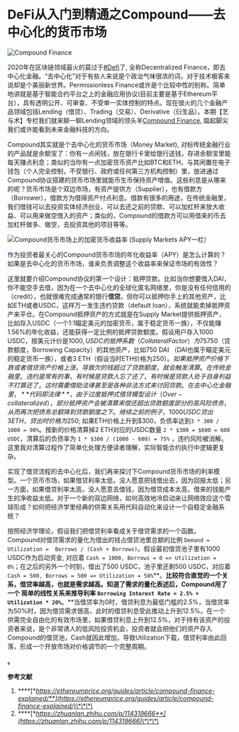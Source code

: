 # DeFi从入门到精通之Compound——去中心化的货币市场

![Compound Finance](https://static1.squarespace.com/static/5bdbaf425417fcc3b68e463d/t/5f1c48a70f881948c76c88c9/1595689155928/Compound+Finance?format=1000w)

2020年在区块链领域最火的莫过于[\#Defi](https://twitter.com/hashtag/DeFi)了, 全称Decentralized Finance，即去中心化金融。“去中心化”对于有些人来说是个政治气味很浓的词，对于技术极客来说却是个美丽新世界。Permissionless Finance或许是个比较中性的别称。简单地讲就是基于智能合约平台之上的金融应用协议\(目前主要是基于Ethereum平台），具有透明公开、可审查、不受单一实体控制的特点。现在很火的几个金融产品领域包括Lending（借贷）、Trading（交易）、Derivative（衍生品）。本期【艺与术】专栏我们就来聊一聊Lending领域的领头羊[Compound Finance](https://compound.finance/), 踮起脚尖我们或许能看到未来金融科技的方向。

Compound其实就是个去中心化的货币市场（Money Market\), 对标传统金融行业的产品就是余额宝了：你有一点闲钱，放在银行卡里给银行送钱，存进余额宝里能每天赚点利息；类似的当你有一点加密货币资产比如BTC和ETH，与其闲置在电子钱包（个人完全控制，不受银行、政府或任何第三方机构控制）里，放进通过Compound协议搭建的货币市场里就能币生币保持资产增值。这些利息是从哪来的呢？货币市场是个双边市场，有资产提供方（Supplier），也有借款方（Borrower），借款方为借得资产付点利息。借款有很多的用途，在传统金融里，我们借钱可以去投资实体经济创业、可以去还之前的贷款、可以加杠杆来放大收益、可以用来做空借入的资产；类似的，Compound的借款方可以用借来的币去加杠杆做多、做空，去投资其他的项目等等。

![Compound&#x8D27;&#x5E01;&#x5E02;&#x573A;&#x4E0A;&#x7684;&#x52A0;&#x5BC6;&#x8D27;&#x5E01;&#x6536;&#x76CA;&#x7387; \(Supply Markets APY&#x4E00;&#x680F;&#xFF09;](https://static1.squarespace.com/static/5bdbaf425417fcc3b68e463d/t/5f1c58e7f6d4d94f9530e826/1595725624914/Compound+Market+rates?format=1000w)

作为投资者最关心的Compound货币市场的年化收益率（APY）是怎么计算的？如果是去中心化的货币市场，谁来负责调整这个收益率来保证市场的有效性？

这里就要介绍Compound协议的第一个设计：抵押贷款。比如当你想要借入DAI，你不能空手去借，因为在一个去中心化的全球化匿名网络里，你是没有任何信用的（credit），也就很难完成通常的银行**信贷**。但你可以抵押你手上的其他资产，比如ETH或者USDC，这样万一发生违约贷款（default loan），系统就能卖掉抵押资产来平仓。在Compound抵押资产的方式就是在Supply Market提供抵押资产，比如存入USDC（一个1:1瞄定美元的加密货币，属于稳定货币一族），不仅能赚1.56%的年化收益，还能获得一定比例的抵押贷款额度。假设用户存入1000 USDC，按美元计价是$1000, USDC的抵押系数（Collateral Factor）为75%，也就是说抵押1000 USDC，**最多**能贷出来价值$750（贷款额度，Borrowing Capacity）的其他资产，比如750 DAI （DAI也属于瞄定美元的稳定货币一族），或者3 ETH（假设当时ETH价格为$250）。如果抵押资产价格下跌或者借贷资产价格上涨，导致欠的钱超过了贷款额度，就会触发清算。在传统金融里，违约是常有的事，有时候是贷款人忘了还了，有时候是贷款人处于自身利益不打算还了，这时需要借助法律甚至是各种非法方式来讨回贷款。在去中心化金融里，**代码即法律**，由于过度抵押式借贷模型设计（Over-collateralized），部分抵押资产会被清算来偿还超出贷款额度部分的高风险债务，从而再次把债务总额降到贷款额度之下。继续之前的例子，1000 USDC 贷出3 ETH，贷出时价格为$250; 如果ETH价格上升到$300，负债率达到`3 * 300 / 1000 = 90%`。按新的价格清算掉2 ETH对应的USDC数量 `2 * $300 = $600 = 600 USDC`，清算后的负债率为 `1 * $300 / (1000 - 600) = 75%` ，违约风险被消解。这里我对清算过程作了简单化处理方便读者理解，实际智能合约执行中逻辑更复杂。

实现了借贷流程的去中心化后，我们再来探讨下Compound货币市场的利率模型。一个货币市场，如果借贷利率太低，没人愿意把钱借出去，因为回报太低；另一方面，如果借贷利率太高，没人愿意去借钱，因为借贷成本太高，借来的钱能产生的净收益太低。对于一个新的双边网络，如何高效地冷启动来让网络效应这个雪球形成？如何把经济学里经典的供需关系用代码自动化来设计一个自稳定金融系统？

按照经济学理论，假设我们把借贷利率看成关于借贷需求的一个函数。Compound对借贷需求的量化为借出的钱占借贷池里总额的比例 `Demand = Utilization =  Borrows / (Cash + Borrows)`。假设最初借贷池子里有1000 USDC作为启动资金, 对应着 `Cash = 1000, Borrows = 0 => Utilization = 0%`；在之后的另外一个时刻，借出了500 USDC，池子里还剩500 USDC，对应着`Cash = 500, Borrows = 500 => Utilization = 50%`**。**比较符合直觉的一个关系，借贷率越高，也就是需求越高。知道了需求的量化表述后，Compound用了一个 **简单的线性关系**来推导利率 `Borrowing Interest Rate = 2.5% + Utilization * 20%`**。**当借贷率为0时，借贷利息为最低门槛的2.5%，当借贷率为50%时，因为借贷需求很高，此时的借贷利息受此推动上升到12.5%。在一个供需完全自由化的有效市场里，如果借贷利息上升到12.5%，对于持有该资产的投资者来说，是个非常诱人的低风险投资机会，投资者就会把他们的资产存入Compound的借贷池，Cash就因此增加，导致Utilization下载，借贷利率由此回落，形成一个开放市场对价格调节的一个完整周期。

**。**

**参考文献**

1. \*\*\*\*[**https://ethereumprice.org/guides/article/compound-finance-explained/**](https://ethereumprice.org/guides/article/compound-finance-explained/)\*\*\*\*
2. \*\*\*\*[**https://zhuanlan.zhihu.com/p/114319666**](https://zhuanlan.zhihu.com/p/114319666)\*\*\*\*

